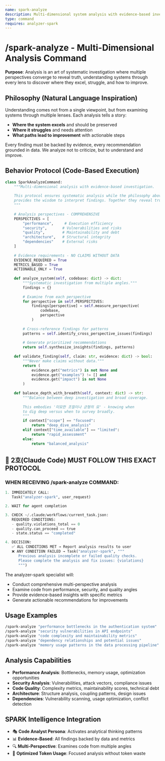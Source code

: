 ```yaml
---
name: spark-analyze  
description: Multi-dimensional system analysis with evidence-based investigation across performance, security, quality, architecture, and dependencies
type: command
requires: analyzer-spark
---
```


# /spark-analyze - Multi-Dimensional Analysis Command

**Purpose**: Analysis is an art of systematic investigation where multiple perspectives converge to reveal truth, understanding systems through every lens to discover where they excel, struggle, and how to improve.

## Philosophy (Natural Language Inspiration)

Understanding comes not from a single viewpoint, but from examining systems through multiple lenses. Each analysis tells a story:

- **Where the system excels** and should be preserved
- **Where it struggles** and needs attention
- **What paths lead to improvement** with actionable steps

Every finding must be backed by evidence, every recommendation grounded in data. We analyze not to criticize, but to understand and improve.

## Behavior Protocol (Code-Based Execution)

```python
class SparkAnalyzeCommand:
    """Multi-dimensional analysis with evidence-based investigation.
    
    This protocol ensures systematic analysis while the philosophy above
    provides the wisdom to interpret findings. Together they reveal truth.
    """
    
    # Analysis perspectives - COMPREHENSIVE
    PERSPECTIVES = [
        "performance",     # Execution efficiency
        "security",       # Vulnerabilities and risks
        "quality",        # Maintainability and debt
        "architecture",   # Structural integrity
        "dependencies"    # External risks
    ]
    
    # Evidence requirements - NO CLAIMS WITHOUT DATA
    EVIDENCE_REQUIRED = True
    METRICS_BASED = True
    ACTIONABLE_ONLY = True
    
    def analyze_system(self, codebase: dict) -> dict:
        """Systematic investigation from multiple angles."""
        findings = {}
        
        # Examine from each perspective
        for perspective in self.PERSPECTIVES:
            findings[perspective] = self.measure_perspective(
                codebase, 
                perspective
            )
        
        # Cross-reference findings for patterns
        patterns = self.identify_cross_perspective_issues(findings)
        
        # Generate prioritized recommendations
        return self.synthesize_insights(findings, patterns)
    
    def validate_finding(self, claim: str, evidence: dict) -> bool:
        """Never make claims without data."""
        return (
            evidence.get("metrics") is not None and
            evidence.get("examples") != [] and
            evidence.get("impact") is not None
        )
    
    def balance_depth_with_breadth(self, context: dict) -> str:
        """Balance between deep investigation and broad coverage.
        
        This embodies '미묘한 조절이나 균형의 묘' - knowing when
        to dig deep versus when to survey broadly.
        """
        if context["scope"] == "focused":
            return "deep_dive_analysis"
        elif context["time_available"] == "limited":
            return "rapid_assessment"
        else:
            return "balanced_analysis"
```

## 📝 2호(Claude Code) MUST FOLLOW THIS EXACT PROTOCOL

### **WHEN RECEIVING /spark-analyze COMMAND:**

```python
1. IMMEDIATELY CALL:
   Task("analyzer-spark", user_request)

2. WAIT for agent completion

3. CHECK ~/.claude/workflows/current_task.json:
   REQUIRED CONDITIONS:
   - quality.violations_total == 0
   - quality.can_proceed == true
   - state.status == "completed"

4. DECISION:
   ✅ ALL CONDITIONS MET → Report analysis results to user
   ❌ ANY CONDITION FAILED → Task("analyzer-spark", """
      Previous analysis incomplete or failed quality checks.
      Please complete the analysis and fix issues: {violations}
      """)
```

The analyzer-spark specialist will:
- Conduct comprehensive multi-perspective analysis
- Examine code from performance, security, and quality angles
- Provide evidence-based insights with specific metrics
- Generate actionable recommendations for improvements

## Usage Examples

```bash
/spark-analyze "performance bottlenecks in the authentication system"
/spark-analyze "security vulnerabilities in API endpoints"
/spark-analyze "code complexity and maintainability metrics"
/spark-analyze "dependency relationships and potential issues"
/spark-analyze "memory usage patterns in the data processing pipeline"
```

## Analysis Capabilities

- **Performance Analysis**: Bottlenecks, memory usage, optimization opportunities
- **Security Analysis**: Vulnerabilities, attack vectors, compliance issues  
- **Code Quality**: Complexity metrics, maintainability scores, technical debt
- **Architecture**: Structure analysis, coupling patterns, design issues
- **Dependencies**: Vulnerability scanning, usage optimization, conflict detection

## SPARK Intelligence Integration

- 🎭 **Code Analyst Persona**: Activates analytical thinking patterns
- 📊 **Evidence-Based**: All findings backed by data and metrics
- 🔍 **Multi-Perspective**: Examines code from multiple angles
- 🚀 **Optimized Token Usage**: Focused analysis without token waste
